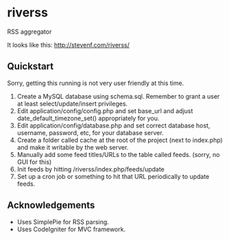 # riverss
RSS aggregator

It looks like this: http://stevenf.com/riverss/

## Quickstart

Sorry, getting this running is not very user friendly at this time.

1. Create a MySQL database using schema.sql.  Remember to grant a user at least select/update/insert privileges.
2. Edit application/config/config.php and set base_url and adjust date_default_timezone_set() appropriately for you.
3. Edit application/config/database.php and set correct database host, username, password, etc, for your database server.
4. Create a folder called cache at the root of the project (next to index.php) and make it writable by the web server.
5. Manually add some feed titles/URLs to the table called feeds. (sorry, no GUI for this)
6. Init feeds by hitting <yourserver>/riverss/index.php/feeds/update
7. Set up a cron job or something to hit that URL periodically to update feeds.

## Acknowledgements

- Uses SimplePie for RSS parsing.
- Uses CodeIgniter for MVC framework.

